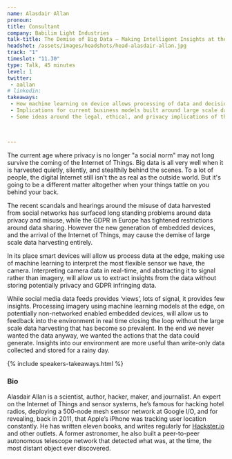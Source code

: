 ```yaml
---
name: Alasdair Allan
pronoun:
title: Consultant
company: Babilim Light Industries
talk-title: The Demise of Big Data — Making Intelligent Insights at the Edge
headshot: /assets/images/headshots/head-alasdair-allan.jpg
track: "1"
timeslot: "11.30"
type: Talk, 45 minutes
level: 1
twitter:
 - aallan 
# linkedin: 
takeaways:
 - How machine learning on device allows processing of data and decision making in real time without reference to the cloud
 - Implications for current business models built around large scale data harvesting
 - Some ideas around the legal, ethical, and privacy implications of the technology
 


---
```

The current age where privacy is no longer "a social norm" may not long survive the coming of the Internet of Things. Big data is all very well when it is harvested quietly, silently, and stealthily behind the scenes. To a lot of people, the digital Internet still isn't the as real as the outside world. But it's going to be a different matter altogether when your things tattle on you behind your back. 

The recent scandals and hearings around the misuse of data harvested from social networks has surfaced long standing problems around data privacy and misuse, while the GDPR in Europe has tightened restrictions around data sharing. However the new generation of embedded devices, and the arrival of the Internet of Things, may cause the demise of large scale data harvesting entirely. 

In its place smart devices will allow us process data at the edge, making use of machine learning to interpret the most flexible sensor we have, the camera. Interpreting camera data in real-time, and abstracting it to signal rather than imagery, will allow us to extract insights from the data without storing potentially privacy and GDPR infringing data. 

While social media data feeds provides ‘views’, lots of signal, it provides few insights. Processing imagery using machine learning models at the edge, on potentially non-networked enabled embedded devices, will allow us to feedback into the environment in real time closing the loop without the large scale data harvesting that has become so prevalent. In the end we never wanted the data anyway, we wanted the actions that the data could generate. Insights into our environment are more useful than write-only data collected and stored for a rainy day.



{% include speakers-takeaways.html %}
<h3>Bio</h3>
Alasdair Allan is a scientist, author, hacker, maker, and journalist. An expert on the Internet of Things and sensor systems, he’s famous for hacking hotel radios, deploying a 500-node mesh sensor network at Google I/O, and for revealing, back in 2011, that Apple’s iPhone was tracking user location constantly. He has written eleven books, and writes regularly for <a href="http://Hackster.io" target="_blank" rel="noopener noreferrer">Hackster.io</a> and other outlets. A former astronomer, he also built a peer-to-peer autonomous telescope network that detected what was, at the time, the most distant object ever discovered.